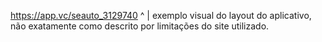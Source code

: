 https://app.vc/seauto_3129740
    ^
    |
exemplo visual do layout do aplicativo, não exatamente como descrito por limitações do site utilizado.
